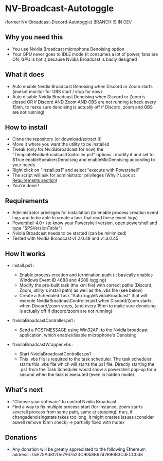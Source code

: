 # NV-Broadcast-Autotoggle
(former NV-Broadcast-Discord-Autotoggle)
BRANCH IS IN DEV

## Why you need this
- You use Nvidia Broadcast microphone Denoising option
- Your GPU never goes to IDLE mode (it consumes a lot of power, fans are ON, GPU is hot..) because Nvidia Broadcast is badly designed


## What it does
- Auto enable Nvidia Broadcast Denoising when Discord or Zoom starts (doesnt monitor for OBS start / stop for now)
- Auto disable Nvidia Broadcast Denoising when Discord or Zoom is closed OR if Discord AND Zoom AND OBS are not running (check every 15mn, to make sure denoising is actually off if Discord, zoom and OBS are not running)


## How to install
- Clone the repository (or download/extract it)
- Move it where you want the utility to be installed
- Tweak (only for Nvidiabroadcast for now) the "TemplateNvidiaBroadcastController.ps1" options : modify it and set to $True enableSpeakersDenoising and enableMicDenoising according to your needs
- Right click on "install.ps1" and select "execute with Powershell"
- The script will ask for administrator privileges (Why ? Look at [Requirements section](#requirements))
- You're done !


## Requirements
- Administrator privileges for installation (to enable process creation event logs and to be able to create a task that read these event logs)
- Powershell 4.0+ (to know your Powershell version, open powershell and type "$PSVersionTable")
- Nvidia Broadcast needs to be started (can be minimized)
- Tested with Nvidia Broadcast v1.2.0.49 and v1.3.0.45


## How it works
- install.ps1 :
  - Enable process creation and termination audit (it basically enables Windows Event ID 4688 and 4689 logging)
  - Modify the pre-built task (the xml file) with correct paths (Discord, Zoom, utility's install path) as well as the .vbs file (see below)
  - Create a Scheduled Task "AutoToggleNvidiaBroadcast" that will execute NvidiaBroadcastController.ps1 when Discord/Zoom starts, when Discord/zoom stops, (and every 15mn to make sure denoising is actually off if discord/zoom are not running)

- NvidiaBroadcastController.ps1 :
  - Send a POSTMESSAGE using Win32API to the Nvidia broadcast application, which enable/disable microphone's Denoising

- NvidiaBroadcastWrapper.vbs :
  - Start NvidiaBroadcastController.ps1
  - This .vbs file is required to the task scheduler. The task scheduler starts this .vbs file which will starts the ps1 file. Directly starting the .ps1 from the Task Scheduler would show a powershell pop-up for a second when the task is executed (even in hidden mode)

## What's next
- "Choose your software" to control Nvidia Broadcast
- Find a way to fix multiple process start (for instance, zoom starts severall process from same path, same at stopping), thus, if changedenoisingstate takes too long, it might creates issues (consider aswell remove 15mn check) -> partially fixed with mutex

## Donations
- Any donation will be greatly appreciated to the following Ethereum address : 0xE75Ad8f2De7A67b20C90b8B6742B96B3CdECC0d8